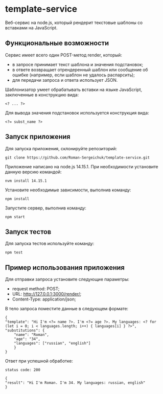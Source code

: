 # template-service

Веб-сервис на node.js, который рендерит текстовые шаблоны со вставками на JavaScript.

## Функциональные возможности

Сервис имеет всего один POST-метод render, который:

- в запросе принимает текст шаблона и значения подстановок;
- в ответе возвращает отрендеренный шаблон или сообщение об ошибке (например, если шаблон не удалось распарсить);
- для передачи запроса и ответа использует JSON.

Шаблонизатор умеет обрабатывать вставки на языке JavaScript, заключенные в конструкцию вида:

    <? ... ?>

Для вывода значения подстановок используется конструкция вида:

    <?= subst_name ?>

## Запуск приложения

Для запуска приложения, склонируйте репозиторий:

    git clone https://github.com/Roman-Sergeichuk/template-service.git

Приложение написано на node.js 14.15.1. При необходимости установите данную версию командой:

    nvm install 14.15.1

Установите необходимые зависимости, выполнив команду:

    npm install

Запустите сервер, выполнив команду:

    npm start

## Запуск тестов

Для запуска тестов используйте команду:

    npm test

## Пример использования приложения

Для отправки запроса установите следующие параметры:

- request method: POST;
- URL: http://127.0.0.1:3000/render/;
- Content-Type: application/json;

В тело запроса поместите данные в следующем формате:

    {
    "template": "Hi I'm <?= name ?>. I'm <?= age ?>. My languages: <? for (let i = 0; i < languages.length; i++) { languages[i] } ?>",
    "substitutions": {
        "name": "Roman",
        "age": "34",
        "languages": ["russian", "english"]
        }
    }

Ответ при успешной обработке:

    status code: 200

    {
    "result": "Hi I'm Roman. I'm 34. My languages: russian, english"
    }
